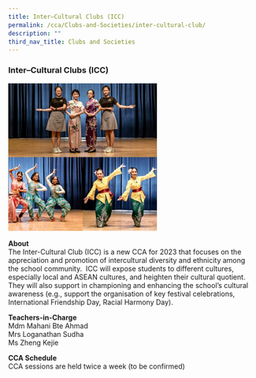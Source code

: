 ```yaml
---
title: Inter–Cultural Clubs (ICC)
permalink: /cca/Clubs-and-Societies/inter-cultural-club/
description: ""
third_nav_title: Clubs and Societies
---
```

### Inter–Cultural Clubs (ICC)

<img src="/images/cs5.png" style="width:60%">

**About**<br>
The Inter-Cultural Club (ICC) is a new CCA for 2023 that focuses on the appreciation and promotion of intercultural diversity and ethnicity among the school community.  ICC will expose students to different cultures, especially local and ASEAN cultures, and heighten their cultural quotient. They will also support in championing and enhancing the school’s cultural awareness (e.g., support the organisation of key festival celebrations, International Friendship Day, Racial Harmony Day).

  

**Teachers-in-Charge**<Br>
Mdm Mahani Bte Ahmad<Br>
Mrs Loganathan Sudha<Br>
Ms Zheng Kejie

  

**CCA Schedule**<Br>
CCA sessions are held twice a week (to be confirmed)